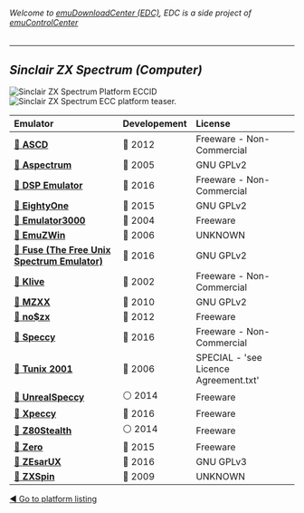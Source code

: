 ###### Welcome to [emuDownloadCenter (EDC)](https://github.com/PhoenixInteractiveNL/emuDownloadCenter/wiki/), EDC is a side project of [emuControlCenter](https://github.com/PhoenixInteractiveNL/emuControlCenter/wiki/)
***
## _Sinclair ZX Spectrum (Computer)_
![](https://raw.githubusercontent.com/wiki/PhoenixInteractiveNL/emuDownloadCenter/images_platform/ecc_zxs_cell.png "Sinclair ZX Spectrum Platform ECCID")
![](https://raw.githubusercontent.com/wiki/PhoenixInteractiveNL/emuDownloadCenter/images_platform/ecc_zxs_teaser.png "Sinclair ZX Spectrum ECC platform teaser.")

| Emulator | Developement | License |
|:---------|:-------------|:--------|
| [:file_folder: **ASCD**](https://github.com/PhoenixInteractiveNL/emuDownloadCenter/wiki/Emulator-ascd#menu) | :red_circle: 2012 | Freeware - Non-Commercial |
| [:file_folder: **Aspectrum**](https://github.com/PhoenixInteractiveNL/emuDownloadCenter/wiki/Emulator-aspectrum#menu) | :red_circle: 2005 | GNU GPLv2 |
| [:file_folder: **DSP Emulator**](https://github.com/PhoenixInteractiveNL/emuDownloadCenter/wiki/Emulator-dsp#menu) | :large_blue_circle: 2016 | Freeware - Non-Commercial |
| [:file_folder: **EightyOne**](https://github.com/PhoenixInteractiveNL/emuDownloadCenter/wiki/Emulator-eightyone#menu) | :large_blue_circle: 2015 | GNU GPLv2 |
| [:file_folder: **Emulator3000**](https://github.com/PhoenixInteractiveNL/emuDownloadCenter/wiki/Emulator-emulator3000#menu) | :red_circle: 2004 | Freeware |
| [:file_folder: **EmuZWin**](https://github.com/PhoenixInteractiveNL/emuDownloadCenter/wiki/Emulator-emuzwin#menu) | :red_circle: 2006 | UNKNOWN |
| [:file_folder: **Fuse (The Free Unix Spectrum Emulator)**](https://github.com/PhoenixInteractiveNL/emuDownloadCenter/wiki/Emulator-fuse#menu) | :large_blue_circle: 2016 | GNU GPLv2 |
| [:file_folder: **Klive**](https://github.com/PhoenixInteractiveNL/emuDownloadCenter/wiki/Emulator-klive#menu) | :red_circle: 2002 | Freeware - Non-Commercial |
| [:file_folder: **MZXX**](https://github.com/PhoenixInteractiveNL/emuDownloadCenter/wiki/Emulator-mzxx#menu) | :red_circle: 2010 | GNU GPLv2 |
| [:file_folder: **no$zx**](https://github.com/PhoenixInteractiveNL/emuDownloadCenter/wiki/Emulator-nozx#menu) | :red_circle: 2012 | Freeware |
| [:file_folder: **Speccy**](https://github.com/PhoenixInteractiveNL/emuDownloadCenter/wiki/Emulator-speccy#menu) | :large_blue_circle: 2016 | Freeware - Non-Commercial |
| [:file_folder: **Tunix 2001**](https://github.com/PhoenixInteractiveNL/emuDownloadCenter/wiki/Emulator-tunix2001#menu) | :red_circle: 2006 | SPECIAL - 'see Licence Agreement.txt' |
| [:file_folder: **UnrealSpeccy**](https://github.com/PhoenixInteractiveNL/emuDownloadCenter/wiki/Emulator-unrealspeccy#menu) | :white_circle: 2014 | Freeware |
| [:file_folder: **Xpeccy**](https://github.com/PhoenixInteractiveNL/emuDownloadCenter/wiki/Emulator-xpeccy#menu) | :large_blue_circle: 2016 | Freeware |
| [:file_folder: **Z80Stealth**](https://github.com/PhoenixInteractiveNL/emuDownloadCenter/wiki/Emulator-z80stealth#menu) | :white_circle: 2014 | Freeware |
| [:file_folder: **Zero**](https://github.com/PhoenixInteractiveNL/emuDownloadCenter/wiki/Emulator-zero#menu) | :large_blue_circle: 2015 | Freeware |
| [:file_folder: **ZEsarUX**](https://github.com/PhoenixInteractiveNL/emuDownloadCenter/wiki/Emulator-zesarux#menu) | :large_blue_circle: 2016 | GNU GPLv3 |
| [:file_folder: **ZXSpin**](https://github.com/PhoenixInteractiveNL/emuDownloadCenter/wiki/Emulator-zxspin#menu) | :red_circle: 2009 | UNKNOWN |

[:arrow_backward: Go to platform listing](https://github.com/PhoenixInteractiveNL/emuDownloadCenter/wiki/EDC-Platform-List)
